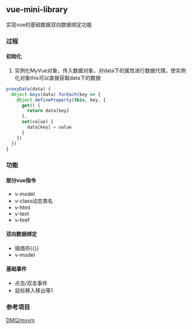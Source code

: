 ## vue-mini-library
实现vue的基础数据双向数据绑定功能

### 过程

#### 初始化
1. 实例化MyVue对象，传入数据对象，对data下的属性进行数据代理，使实例化对象this可以直接获取data下的数据
```js
proxyData(data) {
  Object.keys(data).forEach(key => {
    Object.defineProperty(this, key, {
      get() {
        return data[key]
      },
      set(value) {
        data[key] = value
      }
    })
  })
}
```


### 功能

#### 部分vue指令
* v-model
* v-class动态类名
* v-html
* v-text
* v-href

#### 双向数据绑定
* 插值符{{}}
* v-model

#### 基础事件

* 点击/双击事件
* 鼠标移入移出等1


### 参考项目
[DMQ/mvvm](https://github.com/DMQ/mvvm)
